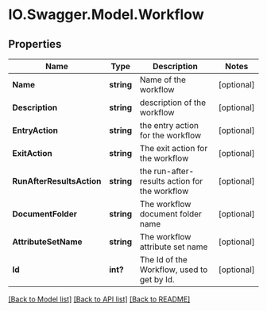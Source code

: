 # IO.Swagger.Model.Workflow
## Properties

Name | Type | Description | Notes
------------ | ------------- | ------------- | -------------
**Name** | **string** | Name of the workflow | [optional] 
**Description** | **string** | description of the workflow | [optional] 
**EntryAction** | **string** | the entry action for the workflow | [optional] 
**ExitAction** | **string** | The exit action for the workflow | [optional] 
**RunAfterResultsAction** | **string** | the run-after-results action for the workflow | [optional] 
**DocumentFolder** | **string** | The workflow document folder name | [optional] 
**AttributeSetName** | **string** | The workflow attribute set name | [optional] 
**Id** | **int?** | The Id of the Workflow, used to get by Id. | [optional] 

[[Back to Model list]](../README.md#documentation-for-models) [[Back to API list]](../README.md#documentation-for-api-endpoints) [[Back to README]](../README.md)

